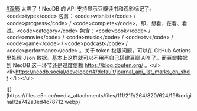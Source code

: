 <p><a href="https://e5n.cc/tags/%E8%A7%82%E5%BD%B1" class="mention hashtag" rel="tag">#<span>观影</span></a> 太爽了！NeoDB 的 API 支持显示豆瓣读书和观影标记了。&lt;code&gt;type&lt;/code&gt; 包含：&lt;code&gt;wishlist&lt;/code&gt; / &lt;code&gt;progress&lt;/code&gt; / &lt;code&gt;complete&lt;/code&gt;，即，想看、在看、看过。&lt;code&gt;category&lt;/code&gt; 包含：&lt;code&gt;book&lt;/code&gt; / &lt;code&gt;movie&lt;/code&gt; / &lt;code&gt;music&lt;/code&gt; / &lt;code&gt;tv&lt;/code&gt; / &lt;code&gt;game&lt;/code&gt; / &lt;code&gt;podcast&lt;/code&gt; / &lt;code&gt;performance&lt;/code&gt; 。关于 token 权限问题，可以在 GitHub Actions 里处理 Json 数据。基本上这样就可以不用再自己搭建豆瓣 API 了。而豆瓣数据到 NeoDB 这一环节还是过度信赖 <a href="https://blog.doufen.org/" target="_blank" rel="nofollow noopener" translate="no"><span class="invisible">https://</span><span class="">blog.doufen.org/</span><span class="invisible"></span></a>  。&lt;ul&gt;&lt;li&gt;<a href="https://neodb.social/developer/#/default/journal_api_list_marks_on_shelf" target="_blank" rel="nofollow noopener" translate="no"><span class="invisible">https://</span><span class="ellipsis">neodb.social/developer/#/defau</span><span class="invisible">lt/journal_api_list_marks_on_shelf</span></a> &lt;/li&gt;&lt;/ul&gt;</p>
![](https://files.e5n.cc/media_attachments/files/111/219/264/820/624/196/original/2a742a3ed4c78712.webp)